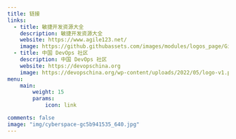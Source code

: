 ```yaml
---
title: 链接
links:
  - title: 敏捷开发资源大全
    description: 敏捷开发资源大全
    website: https://www.agile123.net/
    image: https://github.githubassets.com/images/modules/logos_page/GitHub-Mark.png
  - title: 中国 DevOps 社区
    description: 中国 DevOps 社区
    website: https://devopschina.org
    image: https://devopschina.org/wp-content/uploads/2022/05/logo-v1.png
menu:
    main: 
        weight: 15
        params:
            icon: link

comments: false
image: "img/cyberspace-gc5b941535_640.jpg"
---
```

